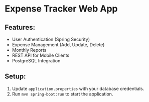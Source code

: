 # Expense Tracker Web App

## Features:
- User Authentication (Spring Security)
- Expense Management (Add, Update, Delete)
- Monthly Reports
- REST API for Mobile Clients
- PostgreSQL Integration

## Setup:
1. Update `application.properties` with your database credentials.
2. Run `mvn spring-boot:run` to start the application.

